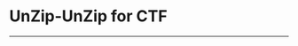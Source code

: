 # UnZip-UnZip for CTF

---

<!--

import zipfile
import os
 
#Установка начального архива и его пароля
current_zip = "flag_A1.zip"
password = ""
 
while True:
    #Проверка на существование файла
    if not os.path.isfile(current_zip):
        print(f"Архив {current_zip} не найден.")
        break
    #Распаковка архива с использованием текущего пароля
    try:
        with zipfile.ZipFile(current_zip, 'r') as zip_ref:
            zip_ref.extractall(pwd=bytes(password, 'utf-8'))
    except RuntimeError as e:
        print(f"Ошибка при распаковке {current_zip}: {e}")
        break
    #Получение следующего файла архива
    #предполагаем, что в каждом архиве только один следующий архив
    with zipfile.ZipFile(current_zip, 'r') as zip_ref:
        next_zip = None
        for file_name in zip_ref.namelist():
            if file_name.endswith('.zip'):
                next_zip = file_name
                break
    #Если в архиве не нашлось нового zip файла, завершаем работу
    if not next_zip:
        print(f"Достигнут конец матрёшки: в {current_zip} нет других архивов.")
        break
    #Установка пароля для следующего архива как имя текущего архива без расширения
    password = os.path.splitext(current_zip)[0]
    # Обновление текущего архива для следующей итерации
    current_zip = next_zip
    print(f"Переход к {current_zip} с паролем {password}")
 
print("Распаковка завершена.")

-->
